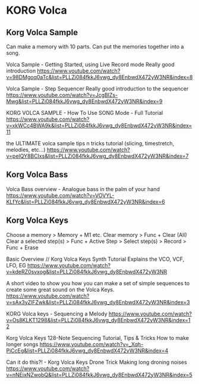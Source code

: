 # KORG Volca

## Korg Volca Sample 

Can make a memory with 10 parts. 
Can put the memories together into a song.


Volca Sample - Getting Started, using Live Record mode
Really good introduction 
https://www.youtube.com/watch?v=98DMgoq0aTc&list=PLLZi084fkkJ6vwg_dy8EnbwdX472yW3NR&index=8 

Volca Sample - Step Sequencer
Really good introduction to the sequencer 
https://www.youtube.com/watch?v=JcgBlZs-Mwg&list=PLLZi084fkkJ6vwg_dy8EnbwdX472yW3NR&index=9 

KORG VOLCA SAMPLE - How To Use SONG Mode - Full Tutorial
https://www.youtube.com/watch?v=xkWCc4BWA9k&list=PLLZi084fkkJ6vwg_dy8EnbwdX472yW3NR&index=11

the ULTIMATE volca sample tips n tricks tutorial (slicing, timestretch, melodies, etc...)
https://www.youtube.com/watch?v=peIQY8BCIxs&list=PLLZi084fkkJ6vwg_dy8EnbwdX472yW3NR&index=7

## Korg Volca Bass 

Volca Bass overview - Analogue bass in the palm of your hand
https://www.youtube.com/watch?v=VOVYL-KLfYc&list=PLLZi084fkkJ6vwg_dy8EnbwdX472yW3NR&index=6 

## Korg Volca Keys

Choose a memory > Memory + M1 etc. 
Clear memory > Func + Clear (All)
Clear a selected step(s) > Func + Active Step > Select step(s) > Record > Func + Erase 

Basic Overview // Korg Volca Keys Synth Tutorial
Explains the VCO, VCF, LFO, EG
https://www.youtube.com/watch?v=kdeRZ0svxog&list=PLLZi084fkkJ6vwg_dy8EnbwdX472yW3NR 

A short video to show you how you can make a set of simple sequences to create some great sound on the Volca Keys.  
https://www.youtube.com/watch?v=sAx3yZlFZwk&list=PLLZi084fkkJ6vwg_dy8EnbwdX472yW3NR&index=3 

KORG Volca keys - Sequencing a Melody
https://www.youtube.com/watch?v=Os8KLKT1298&list=PLLZi084fkkJ6vwg_dy8EnbwdX472yW3NR&index=12 

Korg Volca Keys 128-Note Sequencing Tutorial, Tips & Tricks
How to make longer songs
https://www.youtube.com/watch?v=_Xqh-PiCcEg&list=PLLZi084fkkJ6vwg_dy8EnbwdX472yW3NR&index=4 

Can it do this?! - Korg Volca Keys Drone Trick
Making long droning noises 
https://www.youtube.com/watch?v=nNEjxNZwobQ&list=PLLZi084fkkJ6vwg_dy8EnbwdX472yW3NR&index=5 



 
